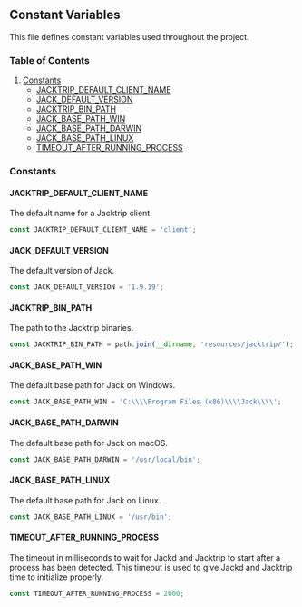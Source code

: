 ## Constant Variables

This file defines constant variables used throughout the project.

### Table of Contents

1.  [Constants](#constants)
    *   [JACKTRIP\_DEFAULT\_CLIENT\_NAME](#jacktrip_default_client_name)
    *   [JACK\_DEFAULT\_VERSION](#jack_default_version)
    *   [JACKTRIP\_BIN\_PATH](#jacktrip_bin_path)
    *   [JACK\_BASE\_PATH\_WIN](#jack_base_path_win)
    *   [JACK\_BASE\_PATH\_DARWIN](#jack_base_path_darwin)
    *   [JACK\_BASE\_PATH\_LINUX](#jack_base_path_linux)
    *   [TIMEOUT\_AFTER\_RUNNING\_PROCESS](#timeout_after_running_process)

### Constants

#### JACKTRIP\_DEFAULT\_CLIENT\_NAME

The default name for a Jacktrip client.

```javascript
const JACKTRIP_DEFAULT_CLIENT_NAME = 'client';
```

#### JACK\_DEFAULT\_VERSION

The default version of Jack.

```javascript
const JACK_DEFAULT_VERSION = '1.9.19';
```

#### JACKTRIP\_BIN\_PATH

The path to the Jacktrip binaries.

```javascript
const JACKTRIP_BIN_PATH = path.join(__dirname, 'resources/jacktrip/');
```

#### JACK\_BASE\_PATH\_WIN

The default base path for Jack on Windows.

```javascript
const JACK_BASE_PATH_WIN = 'C:\\\\Program Files (x86)\\\\Jack\\\\';
```

#### JACK\_BASE\_PATH\_DARWIN

The default base path for Jack on macOS.

```javascript
const JACK_BASE_PATH_DARWIN = '/usr/local/bin';
```

#### JACK\_BASE\_PATH\_LINUX

The default base path for Jack on Linux.

```javascript
const JACK_BASE_PATH_LINUX = '/usr/bin';
```

#### TIMEOUT\_AFTER\_RUNNING\_PROCESS

The timeout in milliseconds to wait for Jackd and Jacktrip to start after a process has been detected. This timeout is used to give Jackd and Jacktrip time to initialize properly.

```javascript
const TIMEOUT_AFTER_RUNNING_PROCESS = 2000;
```
